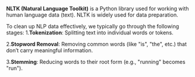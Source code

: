 **NLTK (Natural Language Toolkit)** is a Python library used for working with human language data (text). NLTK is widely used for data preparation.

To clean up NLP data effectively, we typically go through the following stages:
1.**Tokenization**: Splitting text into individual words or tokens.

2.**Stopword Removal**: Removing common words (like "is", "the", etc.) that don’t carry meaningful information.

3.**Stemming**: Reducing words to their root form (e.g., "running" becomes "run").


